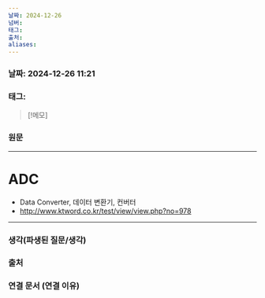 ```yaml
---
날짜: 2024-12-26
넘버: 
태그: 
출처: 
aliases:
---
```

### 날짜:  2024-12-26 11:21

### 태그:

>[!메모]
>

### 원문
---
# ADC
- Data Converter, 데이터 변환기, 컨버터
- http://www.ktword.co.kr/test/view/view.php?no=978

---
### 생각(파생된 질문/생각)

### 출처

### 연결 문서 (연결 이유)
